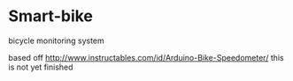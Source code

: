 # Smart-bike
bicycle monitoring system

based off  http://www.instructables.com/id/Arduino-Bike-Speedometer/
this is not yet finished 
